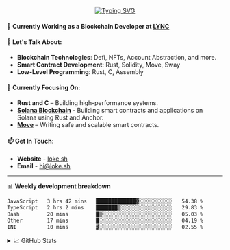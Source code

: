 <center>

[![Typing SVG](https://readme-typing-svg.demolab.com?font=Fira+Code&size=23&duration=3300&pause=1000&center=true&repeat=false&random=false&width=435&height=70&lines=%E0%A4%A8%E0%A4%AE%E0%A4%B8%E0%A5%8D%E0%A4%A4%E0%A5%87+%5BNamaste%5D+%F0%9F%99%8F+%2C+I'm+Lokesh)](https://git.io/typing-svg)

</center>

#### 🚀 Currently Working as a Blockchain Developer at [LYNC](https://www.lync.world)

#### 💬 Let's Talk About:

- **Blockchain Technologies**: Defi, NFTs, Account Abstraction, and more.
- **Smart Contract Development**: Rust, Solidity, Move, Sway
- **Low-Level Programming**: Rust, C, Assembly

#### 🌱 Currently Focusing On:

- **Rust and C** – Building high-performance systems.
- **[Solana Blockchain](https://www.anchor-lang.com/docs)** - Building smart contracts and applications on Solana using Rust and Anchor.
- **[Move](https://aptos.dev/move/move-on-aptos)** – Writing safe and scalable smart contracts.

#### 📫 Get In Touch:

- **Website** - [loke.sh](https://loke.sh)
- **Email** - [hi@loke.sh](mailto:hi@loke.sh)

<hr/>

📊 **Weekly development breakdown**

<!--START_SECTION:waka-->

```txt
JavaScript   3 hrs 42 mins   █████████████▓░░░░░░░░░░░   54.38 %
TypeScript   2 hrs 2 mins    ███████▒░░░░░░░░░░░░░░░░░   29.83 %
Bash         20 mins         █▒░░░░░░░░░░░░░░░░░░░░░░░   05.03 %
Other        17 mins         █░░░░░░░░░░░░░░░░░░░░░░░░   04.19 %
INI          10 mins         ▓░░░░░░░░░░░░░░░░░░░░░░░░   02.55 %
```

<!--END_SECTION:waka-->

<details>
  <summary>📈 GitHub Stats</summary>
  <br/>
<img style="object-fit: cover;" src="https://readme-stats-github-codetit4n.vercel.app/api?username=codetit4n&cc=0c1121&tc=fff" alt="github-stats">
</details>
